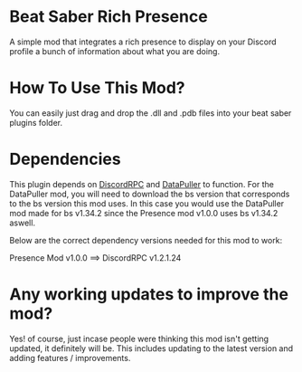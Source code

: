 # Beat Saber Rich Presence
A simple mod that integrates a rich presence to display on your Discord profile a bunch of information about what you are doing.

# How To Use This Mod?
You can easily just drag and drop the .dll and .pdb files into your beat saber plugins folder.

# Dependencies
This plugin depends on [DiscordRPC](https://github.com/Lachee/discord-rpc-csharp/releases) and [DataPuller](https://github.com/ReadieFur/BSDataPuller/releases) to function. 
For the DataPuller mod, you will need to download the bs version that corresponds to the bs version this mod uses. In this case you would use the DataPuller mod made for bs v1.34.2 since the Presence mod 
v1.0.0 uses bs v1.34.2 aswell.

Below are the correct dependency versions needed for this mod to work:

Presence Mod v1.0.0 ==> DiscordRPC v1.2.1.24

# Any working updates to improve the mod?
Yes! of course, just incase people were thinking this mod isn't getting updated, it definitely will be. This includes updating to the latest version and adding features / improvements.
